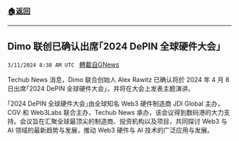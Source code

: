 ###  [:house:返回](README.md)
---


## Dimo 联创已确认出席｢2024 DePIN 全球硬件大会｣
`3/11/2024 8:38 AM UTC ` [轉載自GNews](https://gnews.org/articles/2383777)

Techub News 消息，Dimo 联合创始人 Alex Rawitz 已确认将於 2024 年 4 月 8 日出席｢2024 DePIN 全球硬件大会｣，并将在大会上发表主题演讲。

｢2024 DePIN 全球硬件大会｣由全球知名 Web3 硬件制造商 JDI Global 主办，CGV 和 Web3Labs 联合主办，Techub News 承办，该会议得到数码港的大力支持。会议旨在汇聚全球最顶尖的制造商、投资机构以及项目，共同探讨 Web3 与 AI 领域的最新趋势与发展，推动 Web3 硬件与 AI 技术的广泛应用与发展。
